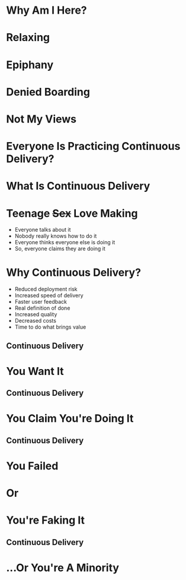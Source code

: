 <!-- .slide: data-background="../img/background/why.jpg" -->
# Why Am I Here?


<!-- .slide: data-background="img/mountain.jpg" -->
# Relaxing


<!-- .slide: data-background="img/burning.jpg" -->
# Epiphany


<!-- .slide: data-background="img/police.jpg" -->
# Denied Boarding


<!-- .slide: data-background="img/god.jpg" -->
# Not My Views


<!-- .slide: data-background="img/everyone.jpeg" -->
# Everyone Is Practicing Continuous Delivery?


<!-- .slide: data-background="../img/background/why.jpg" -->
# What Is Continuous Delivery


# Teenage ~~Sex~~ Love Making

* Everyone talks about it<!-- .element: class="fragment" -->
* Nobody really knows how to do it<!-- .element: class="fragment" -->
* Everyone thinks everyone else is doing it<!-- .element: class="fragment" -->
* So, everyone claims they are doing it<!-- .element: class="fragment" -->


<!-- .slide: data-background="../img/background/why.jpg" -->
# Why Continuous Delivery?

* Reduced deployment risk<!-- .element: class="fragment" -->
* Increased speed of delivery<!-- .element: class="fragment" -->
* Faster user feedback<!-- .element: class="fragment" -->
* Real definition of done<!-- .element: class="fragment" -->
* Increased quality<!-- .element: class="fragment" -->
* Decreased costs<!-- .element: class="fragment" -->
* Time to do what brings value<!-- .element: class="fragment" -->


<!-- .slide: data-background="../img/background/continuous-deployment.png" -->
## Continuous Delivery

# You Want It


<!-- .slide: data-background="../img/background/continuous-deployment.png" -->
## Continuous Delivery

# You Claim You're Doing It


<!-- .slide: data-background="../img/background/continuous-deployment.png" -->
## Continuous Delivery

# You Failed
# Or
# You're Faking It


<!-- .slide: data-background="img/unicorn.jpg" -->
## Continuous Delivery

# ...Or You're A Minority